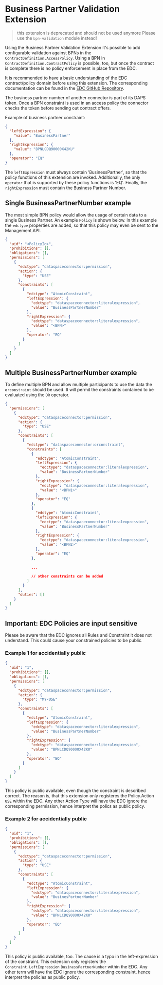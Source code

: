 # Business Partner Validation Extension 

> this extension is deprecated and should not be used anymore
> Please use the `bpn-validation` module instead!

Using the Business Partner Validation Extension it's possible to add configurable validation against
BPNs in the `ContractDefinition.AccessPolicy`. Using a BPN in `ContractDefinition.ContractPolicy` is possible, too, but once the contract is complete there is no policy enforcement in place from the EDC.

It is recommended to have a basic understanding of the EDC contract/policy domain before using this extension. The
corresponding documentation can be found in the [EDC GitHub Repository](https://github.com/eclipse-edc/Connector).

The business partner number of another connector is part of its DAPS token. Once a BPN constraint is used in an access
policy the connector checks the token before sending out contract offers.

Example of business partner constraint:

```json
{
  "leftExpression": {
    "value": "BusinessPartner"
  },
  "rightExpression": {
    "value": "BPNLCDQ90000X42KU"
  },
  "operator": "EQ"
}
```

The `leftExpression` must always contain 'BusinessPartner', so that the policy functions of this extension are invoked.
Additionally, the only `operator` that is supported by these policy functions is 'EQ'. Finally, the `rightExpression`
must contain the Business Partner Number.

## Single BusinessPartnerNumber example

The most simple BPN policy would allow the usage of certain data to a single Business Partner. An example `Policy` is
shown below. In this example the `edctype` properties are added, so that this policy may even be sent to the Management API.

```json
{
  "uid": "<PolicyId>",
  "prohibitions": [],
  "obligations": [],
  "permissions": [
    {
      "edctype": "dataspaceconnector:permission",
      "action": {
        "type": "USE"
      },
      "constraints": [
        {
          "edctype": "AtomicConstraint",
          "leftExpression": {
            "edctype": "dataspaceconnector:literalexpression",
            "value": "BusinessPartnerNumber"
          },
          "rightExpression": {
            "edctype": "dataspaceconnector:literalexpression",
            "value": "<BPN>"
          },
          "operator": "EQ"
        }
      ]
    }
  ]
}
```

## Multiple BusinessPartnerNumber example

To define multiple BPN and allow multiple participants to use the data the `orconstraint` should be used.
It will permit the constraints contained to be evaluated using the `OR` operator.

```json
{
  "permissions": [
    {
      "edctype": "dataspaceconnector:permission",
      "action": {
        "type": "USE"
      },
      "constraints": [
        {
          "edctype": "dataspaceconnector:orconstraint",
          "constraints": [
            {
              "edctype": "AtomicConstraint",
              "leftExpression": {
                "edctype": "dataspaceconnector:literalexpression",
                "value": "BusinessPartnerNumber"
              },
              "rightExpression": {
                "edctype": "dataspaceconnector:literalexpression",
                "value": "<BPN1>"
              },
              "operator": "EQ"
            },
            {
              "edctype": "AtomicConstraint",
              "leftExpression": {
                "edctype": "dataspaceconnector:literalexpression",
                "value": "BusinessPartnerNumber"
              },
              "rightExpression": {
                "edctype": "dataspaceconnector:literalexpression",
                "value": "<BPN2>"
              },
              "operator": "EQ"
            },
            
            ...
            
            // other constraints can be added
          ]
        }
      ],
      "duties": []
    }
  ]
}
```

## Important: EDC Policies are input sensitive

Please be aware that the EDC ignores all Rules and Constraint it does not understand. This could cause your constrained policies to be public.

### Example 1 for accidentially public

```json
{
  "uid": "1",
  "prohibitions": [],
  "obligations": [],
  "permissions": [
    {
      "edctype": "dataspaceconnector:permission",
      "action": {
        "type": "MY-USE"
      },
      "constraints": [
        {
          "edctype": "AtomicConstraint",
          "leftExpression": {
            "edctype": "dataspaceconnector:literalexpression",
            "value": "BusinessPartnerNumber"
          },
          "rightExpression": {
            "edctype": "dataspaceconnector:literalexpression",
            "value": "BPNLCDQ90000X42KU"
          },
          "operator": "EQ"
        }
      ]
    }
  ]
}
```

This policy is public available, even though the constraint is described correct. The reason is, that this extension only registeres the Policy.Action `USE` within the EDC. Any other Action Type will have the EDC ignore the corresponding permission, hence interpret the polics as public policy.

### Example 2 for accidentially public

```json
{
  "uid": "1",
  "prohibitions": [],
  "obligations": [],
  "permissions": [
    {
      "edctype": "dataspaceconnector:permission",
      "action": {
        "type": "USE"
      },
      "constraints": [
        {
          "edctype": "AtomicConstraint",
          "leftExpression": {
            "edctype": "dataspaceconnector:literalexpression",
            "value": "BusinesPartnerNumber"
          },
          "rightExpression": {
            "edctype": "dataspaceconnector:literalexpression",
            "value": "BPNLCDQ90000X42KU"
          },
          "operator": "EQ"
        }
      ]
    }
  ]
}
```

This policy is public available, too. The cause is a typo in the left-expression of the constraint. This extension only registers the `Constraint.LeftExpression` `BusinessPartnerNumber` within the EDC. Any other term will have the EDC ignore the corresponding constraint, hence interpret the policies as public policy.

